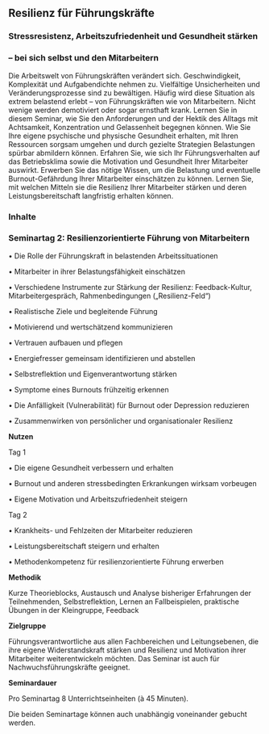 ## Resilienz für Führungskräfte			

### Stressresistenz, Arbeitszufriedenheit und Gesundheit stärken 
### – bei sich selbst und den Mitarbeitern

Die Arbeitswelt von Führungskräften verändert sich. Geschwindigkeit, Komplexität und Aufgabendichte nehmen zu. Vielfältige Unsicherheiten und Veränderungsprozesse sind zu bewältigen. Häufig wird diese Situation als extrem belastend erlebt – von Führungskräften wie von Mitarbeitern. Nicht wenige werden demotiviert oder sogar ernsthaft krank. 
Lernen Sie in diesem Seminar, wie Sie den Anforderungen und der Hektik des Alltags mit Achtsamkeit, Konzentration und Gelassenheit begegnen können.
Wie Sie Ihre eigene psychische und physische Gesundheit erhalten, mit Ihren Ressourcen sorgsam umgehen und durch gezielte Strategien Belastungen spürbar abmildern können.
Erfahren Sie, wie sich Ihr Führungsverhalten auf das Betriebsklima sowie die Motivation und Gesundheit Ihrer Mitarbeiter auswirkt. Erwerben Sie das nötige Wissen, um die Belastung und eventuelle Burnout-Gefährdung Ihrer Mitarbeiter einschätzen zu können. Lernen Sie, mit welchen Mitteln sie die Resilienz Ihrer Mitarbeiter stärken und deren Leistungsbereitschaft langfristig erhalten können. 

### Inhalte

### Seminartag 2: Resilienzorientierte Führung von Mitarbeitern

•	Die Rolle der Führungskraft in belastenden Arbeitssituationen

•	Mitarbeiter in ihrer Belastungsfähigkeit einschätzen

•	Verschiedene Instrumente zur Stärkung der Resilienz: Feedback-Kultur, Mitarbeitergespräch, Rahmenbedingungen („Resilienz-Feld“) 

•	Realistische Ziele und begleitende Führung

•	Motivierend und wertschätzend kommunizieren

•	Vertrauen aufbauen und pflegen

•	Energiefresser gemeinsam identifizieren und abstellen

•	Selbstreflektion und Eigenverantwortung stärken

•	Symptome eines Burnouts frühzeitig erkennen 

•	Die Anfälligkeit (Vulnerabilität) für Burnout oder Depression reduzieren

•	Zusammenwirken von persönlicher und organisationaler Resilienz


**Nutzen**

Tag 1

•	Die eigene Gesundheit verbessern und erhalten

•	Burnout und anderen stressbedingten Erkrankungen wirksam vorbeugen

•	Eigene Motivation und Arbeitszufriedenheit steigern

Tag 2

•	Krankheits- und Fehlzeiten der Mitarbeiter reduzieren

•	Leistungsbereitschaft steigern und erhalten

•	Methodenkompetenz für resilienzorientierte Führung erwerben


**Methodik**

Kurze Theorieblocks, Austausch und Analyse bisheriger Erfahrungen der Teilnehmenden, Selbstreflektion, Lernen an Fallbeispielen, praktische Übungen in der Kleingruppe, Feedback

**Zielgruppe**

Führungsverantwortliche aus allen Fachbereichen und Leitungsebenen, die ihre eigene Widerstandskraft stärken und Resilienz und Motivation ihrer Mitarbeiter weiterentwickeln möchten. Das Seminar ist auch für Nachwuchsführungskräfte geeignet. 

**Seminardauer**

Pro Seminartag 8 Unterrichtseinheiten (à 45 Minuten).

Die beiden Seminartage können auch unabhängig voneinander gebucht werden.






